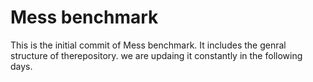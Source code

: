# Mess benchmark

This is the initial commit of Mess benchmark. It includes the genral structure of therepository. we are updaing it constantly in the following days. 


